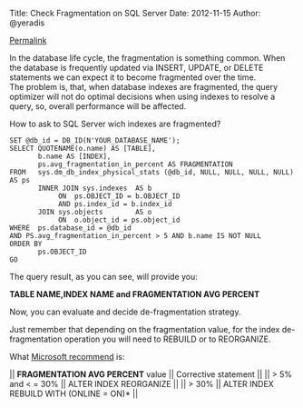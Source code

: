 Title: Check Fragmentation on SQL Server
Date: 2012-11-15
Author: @yeradis

[Permalink](http://blog.yeradis.com/2012/11/check-fragmentation-on-sql-server.html "Permalink to Check Fragmentation on SQL Server")
  
In the database life cycle, the fragmentation is something common.
When the database is frequently updated via INSERT, UPDATE, or DELETE statements we can expect it to become fragmented over the time.  
The problem is, that, when database indexes are fragmented, the query optimizer will not do optimal decisions when using indexes to resolve a query, so, overall performance will be affected.

How to ask to SQL Server wich indexes are fragmented?

    SET @db_id = DB_ID(N'YOUR_DATABASE_NAME');
    SELECT QUOTENAME(o.name) AS [TABLE],
           b.name AS [INDEX],
           ps.avg_fragmentation_in_percent AS FRAGMENTATION
    FROM   sys.dm_db_index_physical_stats (@db_id, NULL, NULL, NULL, NULL) AS ps
           INNER JOIN sys.indexes  AS b
                ON  ps.OBJECT_ID = b.OBJECT_ID
                AND ps.index_id = b.index_id
           JOIN sys.objects        AS o
                ON  o.object_id = ps.object_id
    WHERE  ps.database_id = @db_id
    AND PS.avg_fragmentation_in_percent > 5 AND b.name IS NOT NULL
    ORDER BY
           ps.OBJECT_ID
    GO
    

The query result, as you can see, will provide you:

**TABLE NAME,INDEX NAME and FRAGMENTATION AVG PERCENT**

Now, you can evaluate and decide de-fragmentation strategy.

Just remember that depending on the fragmentation value, for the index de-fragmentation operation you will need to REBUILD or to REORGANIZE.

What [Microsoft  recommend][1] is:  

|| **FRAGMENTATION AVG PERCENT** value || Corrective statement                        ||
|| > 5% and < = 30%                    || ALTER INDEX REORGANIZE                      ||
|| > 30%                               || ALTER INDEX REBUILD WITH (ONLINE = ON)*     ||



 [1]: http://msdn.microsoft.com/en-us/library/ms189858.aspx 